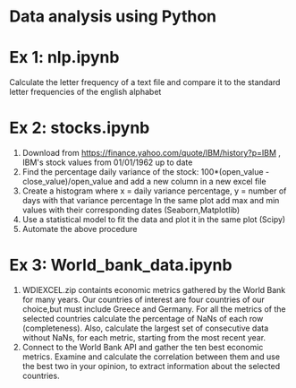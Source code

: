 # Data analysis using Python


# Ex 1: nlp.ipynb
Calculate the letter frequency of a text file and compare it to the standard letter frequencies of the english alphabet

# Ex 2: stocks.ipynb
1. Download from https://finance.yahoo.com/quote/IBM/history?p=IBM , IBM's stock values from 01/01/1962 up to date
2. Find the percentage daily variance of the stock: 100*(open_value - close_value)/open_value
   and add a new column in a new excel file 
3. Create a histogram where x = daily variance percentage, y = number of days with that variance percentage
   In the same plot add max and min values with their corresponding dates (Seaborn,Matplotlib)
4. Use a statistical model to fit the data and plot it in the same plot (Scipy)
5. Automate the above procedure 

# Ex 3: World_bank_data.ipynb
1. WDIEXCEL.zip containts economic metrics gathered by the World Bank for many years. Our countries of interest are four countries of our choice,but must include Greece and Germany. For all the metrics of the selected countries calculate the percentage of NaNs of each row (completeness). Also, calculate the largest set of consecutive data without NaNs, for each metric, starting from the most recent year.
2. Connect to the World Bank API and gather the ten best economic metrics. Examine and calculate the correlation between them and use the best two in your opinion, to extract information about the selected countries.
